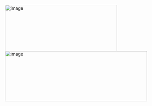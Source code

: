 <img width="360" height="148" alt="image" src="https://github.com/user-attachments/assets/62280c95-e3df-46ee-8995-3526a72770c1" />

<img width="456" height="162" alt="image" src="https://github.com/user-attachments/assets/7f9aa637-604c-4f3b-8be0-2f67a876f577" />

